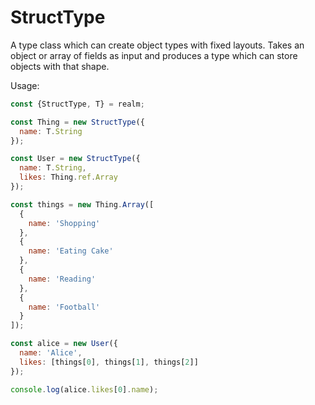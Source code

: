 # StructType

A type class which can create object types with fixed layouts. Takes an object or array of fields as input and produces a type which can store objects with that shape.

Usage:

```js
const {StructType, T} = realm;

const Thing = new StructType({
  name: T.String
});

const User = new StructType({
  name: T.String,
  likes: Thing.ref.Array
});

const things = new Thing.Array([
  {
    name: 'Shopping'
  },
  {
    name: 'Eating Cake'
  },
  {
    name: 'Reading'
  },
  {
    name: 'Football'
  }
]);

const alice = new User({
  name: 'Alice',
  likes: [things[0], things[1], things[2]]
});

console.log(alice.likes[0].name);
```